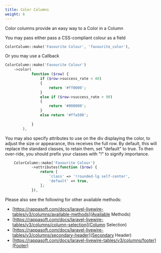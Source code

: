 ```yaml
---
title: Color Columns
weight: 6
---
```


Color columns provide an easy way to a Color in a Column

You may pass either pass a CSS-compliant colour as a field
```php
ColorColumn::make('Favourite Colour', 'favourite_color'),
```

Or you may use a Callback
```php
ColorColumn::make('Favourite Colour')
    ->color(
            function ($row) {
                if ($row->success_rate < 40)
                {
                    return '#ff0000';
                }
                else if ($row->success_rate > 90)
                {
                    return '#008000';
                }
                else return '#ffa500';
                    
            }
        ),
```

You may also specify attributes to use on the div displaying the color, to adjust the size or appearance, this receives the full row.  By default, this will replace the standard classes, to retain them, set "default" to true.  To then over-ride, you should prefix your classes with "!" to signify importance.
```php
    ColorColumn::make('Favourite Colour')
            ->attributes(function ($row) {
                return [
                    'class' => '!rounded-lg self-center',
                    'default' => true,
                ];
            }),
```


Please also see the following for other available methods:
- [https://rappasoft.com/docs/laravel-livewire-tables/v3/columns/available-methods](Available Methods)
- [https://rappasoft.com/docs/laravel-livewire-tables/v3/columns/column-selection](Column Selection)
- [https://rappasoft.com/docs/laravel-livewire-tables/v3/columns/secondary-header](Secondary Header)
- [https://rappasoft.com/docs/laravel-livewire-tables/v3/columns/footer](Footer)
